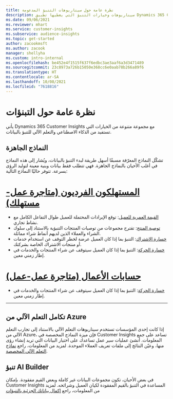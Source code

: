 ```yaml
---
title: نظرة عامة حول سيناريوهات التنبؤ المدعومة
description: سيناريوهات وخيارات التنبؤ التي يغطيها تطبيق Dynamics 365 Customer Insights.
ms.date: 09/06/2021
ms.reviewer: mhart
ms.service: customer-insights
ms.subservice: audience-insights
ms.topic: get-started
author: zacookmsft
ms.author: zacook
manager: shellyha
ms.custom: intro-internal
ms.openlocfilehash: be452e4f1515f637f6edbc3ae3aaf6a3d3471489
ms.sourcegitcommit: 23c8973a726b15050e368cc6e0aab78b266a89f6
ms.translationtype: HT
ms.contentlocale: ar-SA
ms.lasthandoff: 10/08/2021
ms.locfileid: "7618816"
---
```

# <a name="predictions-overview"></a>نظرة عامة حول التبنؤات

يأتي Dynamics 365 Customer Insights مع مجموعة متنوعة من الخيارات التي تستفيد من الذكاء الاصطناعي والتعلم الآلي للتنبؤ بالبيانات. 

## <a name="out-of-box-models"></a>النماذج الجاهزة

تشكّل النماذج المعرّفة مسبقًا أسهل طريقة لبدء التنبؤ بالبيانات، ويُشار إلى هذه النماذج في أغلب الأحيان بالنماذج الجاهزة. فهي تتطلب فقط بيانات وبنية معينة لتوليد الرؤى بسرعة. تتوفر حاليًا النماذج التالية: 

# <a name="individual-customers-b2c"></a>[المستهلكون الفرديون (متاجرة عمل-مستهلك‬)](#tab/b2c)

- [القيمة العمرية للعميل](predict-customer-lifetime-value.md): توقع الإيرادات المحتملة للعميل طوال التفاعل الكامل مع نشاط تجاري.
- [توصية المنتج](predict-product-recommendation.md): تقترح مجموعات من توصيات المنتجات التنبؤية بالاستناد إلى سلوك الشراء والعملاء الذين لديهم أنماط شراء مماثلة.
- [خسارة الاشتراك‬](predict-subscription-churn.md): التنبؤ بما إذا كان العميل عرضة لخطر التوقف عن استخدام خدمات أو منتجات الاشتراك الخاصة بشركتك.
- [خسارة الحركة](predict-transactional-churn.md): التنبؤ بما إذا كان العميل سيتوقف عن شراء المنتجات والخدمات في إطار زمني معين.

# <a name="business-accounts-b2b"></a>[حسابات الأعمال (متاجرة عمل-عمل)](#tab/b2b)

- [خسارة الحركة](predict-transactional-churn.md): التنبؤ بما إذا كان العميل سيتوقف عن شراء المنتجات والخدمات في إطار زمني معين.

---


## <a name="azure-machine-learning-integration"></a>تكامل التعلم الآلي من Azure

إذا كانت إحدى المؤسسات تستخدم سيناريوهات التعلم الآلي بالاستناد إلى تجارب التعلم الآلي من Azure، فإن ميزة النماذج المخصصة في Customer Insights تساعد على جمع المعلومات. أنشئ عمليات سير عمل تساعدك على اختيار البيانات التي تريد إنشاء رؤى منها، وعيّن النتائج إلى ملفات تعريف العملاء الموحدة. لمزيد من المعلومات، راجع [نماذج التعلم الآلي المخصصة](custom-models.md).

## <a name="ai-builder-prediction"></a>تنبؤ AI Builder

في بعض الأحيان، تكون مجموعات البيانات غير كاملة وبعض القيم مفقودة. بإمكان Customer Insights المساعدة في التنبؤ بالقيم المفقودة لكيان العميل وشرائحه. لمزيد من المعلومات، راجع [إكمال بياناتك الجزئية بالتنبؤات](predictions.md)
